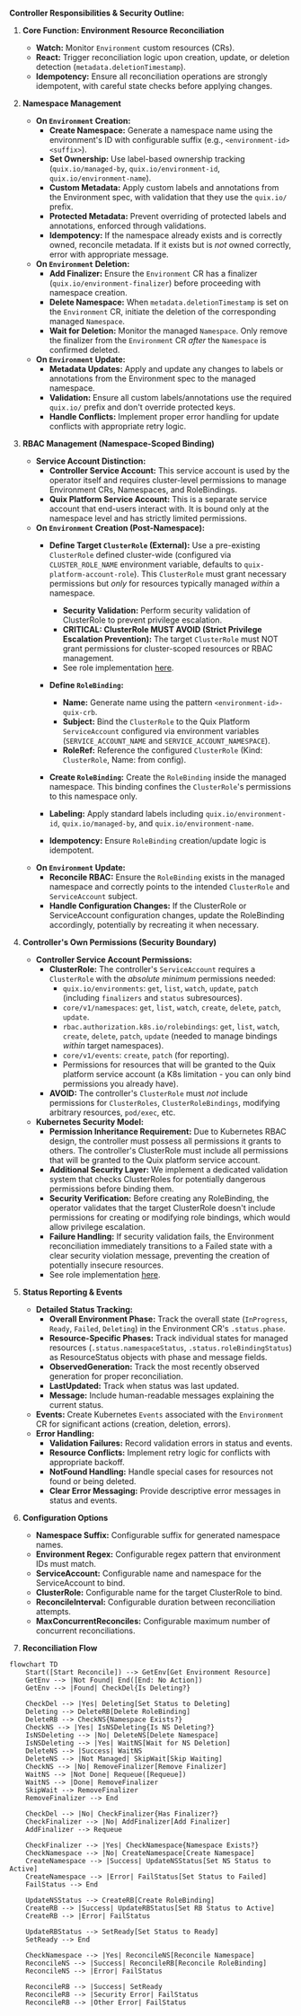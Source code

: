 **Controller Responsibilities & Security Outline:**

1.  **Core Function: Environment Resource Reconciliation**
    *   **Watch:** Monitor `Environment` custom resources (CRs).
    *   **React:** Trigger reconciliation logic upon creation, update, or deletion detection (`metadata.deletionTimestamp`).
    *   **Idempotency:** Ensure all reconciliation operations are strongly idempotent, with careful state checks before applying changes.

2.  **Namespace Management**
    *   **On `Environment` Creation:**
        *   **Create Namespace:** Generate a namespace name using the environment's ID with configurable suffix (e.g., `<environment-id><suffix>`).
        *   **Set Ownership:** Use label-based ownership tracking (`quix.io/managed-by`, `quix.io/environment-id`, `quix.io/environment-name`).
        *   **Custom Metadata:** Apply custom labels and annotations from the Environment spec, with validation that they use the `quix.io/` prefix.
        *   **Protected Metadata:** Prevent overriding of protected labels and annotations, enforced through validations.
        *   **Idempotency:** If the namespace already exists and is correctly owned, reconcile metadata. If it exists but is *not* owned correctly, error with appropriate message.
    *   **On `Environment` Deletion:**
        *   **Add Finalizer:** Ensure the `Environment` CR has a finalizer (`quix.io/environment-finalizer`) before proceeding with namespace creation.
        *   **Delete Namespace:** When `metadata.deletionTimestamp` is set on the `Environment` CR, initiate the deletion of the corresponding managed `Namespace`.
        *   **Wait for Deletion:** Monitor the managed `Namespace`. Only remove the finalizer from the `Environment` CR *after* the `Namespace` is confirmed deleted.
    *   **On `Environment` Update:**
        *   **Metadata Updates:** Apply and update any changes to labels or annotations from the Environment spec to the managed namespace.
        *   **Validation:** Ensure all custom labels/annotations use the required `quix.io/` prefix and don't override protected keys.
        *   **Handle Conflicts:** Implement proper error handling for update conflicts with appropriate retry logic.

3.  **RBAC Management (Namespace-Scoped Binding)**
    *   **Service Account Distinction:**
        *   **Controller Service Account:** This service account is used by the operator itself and requires cluster-level permissions to manage Environment CRs, Namespaces, and RoleBindings.
        *   **Quix Platform Service Account:** This is a separate service account that end-users interact with. It is bound only at the namespace level and has strictly limited permissions.
    *   **On `Environment` Creation (Post-Namespace):**
        *   **Define Target `ClusterRole` (External):** Use a pre-existing `ClusterRole` defined cluster-wide (configured via `CLUSTER_ROLE_NAME` environment variable, defaults to `quix-platform-account-role`). This `ClusterRole` must grant necessary permissions but *only* for resources typically managed *within* a namespace.
            *   **Security Validation:** Perform security validation of ClusterRole to prevent privilege escalation.
            *   **CRITICAL: ClusterRole MUST AVOID (Strict Privilege Escalation Prevention):** The target `ClusterRole` must NOT grant permissions for cluster-scoped resources or RBAC management.
            *  See role implementation [here](../deploy/quix-environment-operator/templates/platform-cluster-role.yaml).
        *   **Define `RoleBinding`:**
            *   **Name:** Generate name using the pattern `<environment-id>-quix-crb`.
            *   **Subject:** Bind the `ClusterRole` to the Quix Platform `ServiceAccount` configured via environment variables (`SERVICE_ACCOUNT_NAME` and `SERVICE_ACCOUNT_NAMESPACE`).
            *   **RoleRef:** Reference the configured `ClusterRole` (Kind: `ClusterRole`, Name: from config).

        *   **Create `RoleBinding`:** Create the `RoleBinding` inside the managed namespace. This binding confines the `ClusterRole`'s permissions to this namespace only.
        *   **Labeling:** Apply standard labels including `quix.io/environment-id`, `quix.io/managed-by`, and `quix.io/environment-name`.
        *   **Idempotency:** Ensure `RoleBinding` creation/update logic is idempotent.
    *   **On `Environment` Update:**
        *   **Reconcile RBAC:** Ensure the `RoleBinding` exists in the managed namespace and correctly points to the intended `ClusterRole` and `ServiceAccount` subject.
        *   **Handle Configuration Changes:** If the ClusterRole or ServiceAccount configuration changes, update the RoleBinding accordingly, potentially by recreating it when necessary.

4.  **Controller's Own Permissions (Security Boundary)**
    *   **Controller Service Account Permissions:**
        *   **ClusterRole:** The controller's `ServiceAccount` requires a `ClusterRole` with the *absolute minimum* permissions needed:
            *   `quix.io/environments`: `get`, `list`, `watch`, `update`, `patch` (including `finalizers` and `status` subresources).
            *   `core/v1/namespaces`: `get`, `list`, `watch`, `create`, `delete`, `patch`, `update`.
            *   `rbac.authorization.k8s.io/rolebindings`: `get`, `list`, `watch`, `create`, `delete`, `patch`, `update` (needed to manage bindings *within* target namespaces).
            *   `core/v1/events`: `create`, `patch` (for reporting).
            *   Permissions for resources that will be granted to the Quix platform service account (a K8s limitation - you can only bind permissions you already have).
        *   **AVOID:** The controller's `ClusterRole` must *not* include permissions for `ClusterRoles`, `ClusterRoleBindings`, modifying arbitrary resources, `pod/exec`, etc.
    *   **Kubernetes Security Model:**
        *   **Permission Inheritance Requirement:** Due to Kubernetes RBAC design, the controller must possess all permissions it grants to others. The controller's ClusterRole must include all permissions that will be granted to the Quix platform service account.
        *   **Additional Security Layer:** We implement a dedicated validation system that checks ClusterRoles for potentially dangerous permissions before binding them.
        *   **Security Verification:** Before creating any RoleBinding, the operator validates that the target ClusterRole doesn't include permissions for creating or modifying role bindings, which would allow privilege escalation.
        *   **Failure Handling:** If security validation fails, the Environment reconciliation immediately transitions to a Failed state with a clear security violation message, preventing the creation of potentially insecure resources.
        *  See role implementation [here](../deploy/quix-environment-operator/templates/operator-cluster-role.yaml).

5.  **Status Reporting & Events**
    *   **Detailed Status Tracking:**
        *   **Overall Environment Phase:** Track the overall state (`InProgress`, `Ready`, `Failed`, `Deleting`) in the Environment CR's `.status.phase`.
        *   **Resource-Specific Phases:** Track individual states for managed resources (`.status.namespaceStatus`, `.status.roleBindingStatus`) as ResourceStatus objects with phase and message fields.
        *   **ObservedGeneration:** Track the most recently observed generation for proper reconciliation.
        *   **LastUpdated:** Track when status was last updated.
        *   **Message:** Include human-readable messages explaining the current status.
    *   **Events:** Create Kubernetes `Events` associated with the `Environment` CR for significant actions (creation, deletion, errors).
    *   **Error Handling:**
        *   **Validation Failures:** Record validation errors in status and events.
        *   **Resource Conflicts:** Implement retry logic for conflicts with appropriate backoff.
        *   **NotFound Handling:** Handle special cases for resources not found or being deleted.
        *   **Clear Error Messaging:** Provide descriptive error messages in status and events.

6.  **Configuration Options**
    *   **Namespace Suffix:** Configurable suffix for generated namespace names.
    *   **Environment Regex:** Configurable regex pattern that environment IDs must match.
    *   **ServiceAccount:** Configurable name and namespace for the ServiceAccount to bind.
    *   **ClusterRole:** Configurable name for the target ClusterRole to bind.
    *   **ReconcileInterval:** Configurable duration between reconciliation attempts.
    *   **MaxConcurrentReconciles:** Configurable maximum number of concurrent reconciliations.

7.  **Reconciliation Flow**

```mermaid
flowchart TD
    Start([Start Reconcile]) --> GetEnv[Get Environment Resource]
    GetEnv --> |Not Found| End([End: No Action])
    GetEnv --> |Found| CheckDel{Is Deleting?}
    
    CheckDel --> |Yes| Deleting[Set Status to Deleting]
    Deleting --> DeleteRB[Delete RoleBinding]
    DeleteRB --> CheckNS{Namespace Exists?}
    CheckNS --> |Yes| IsNSDeleting{Is NS Deleting?}
    IsNSDeleting --> |No| DeleteNS[Delete Namespace]
    IsNSDeleting --> |Yes| WaitNS[Wait for NS Deletion]
    DeleteNS --> |Success| WaitNS
    DeleteNS --> |Not Managed| SkipWait[Skip Waiting]
    CheckNS --> |No| RemoveFinalizer[Remove Finalizer]
    WaitNS --> |Not Done| Requeue([Requeue])
    WaitNS --> |Done| RemoveFinalizer
    SkipWait --> RemoveFinalizer
    RemoveFinalizer --> End
    
    CheckDel --> |No| CheckFinalizer{Has Finalizer?}
    CheckFinalizer --> |No| AddFinalizer[Add Finalizer]
    AddFinalizer --> Requeue
    
    CheckFinalizer --> |Yes| CheckNamespace{Namespace Exists?}
    CheckNamespace --> |No| CreateNamespace[Create Namespace]
    CreateNamespace --> |Success| UpdateNSStatus[Set NS Status to Active]
    CreateNamespace --> |Error| FailStatus[Set Status to Failed]
    FailStatus --> End
    
    UpdateNSStatus --> CreateRB[Create RoleBinding]
    CreateRB --> |Success| UpdateRBStatus[Set RB Status to Active]
    CreateRB --> |Error| FailStatus
    
    UpdateRBStatus --> SetReady[Set Status to Ready]
    SetReady --> End
    
    CheckNamespace --> |Yes| ReconcileNS[Reconcile Namespace]
    ReconcileNS --> |Success| ReconcileRB[Reconcile RoleBinding]
    ReconcileNS --> |Error| FailStatus
    
    ReconcileRB --> |Success| SetReady
    ReconcileRB --> |Security Error| FailStatus
    ReconcileRB --> |Other Error| FailStatus
```